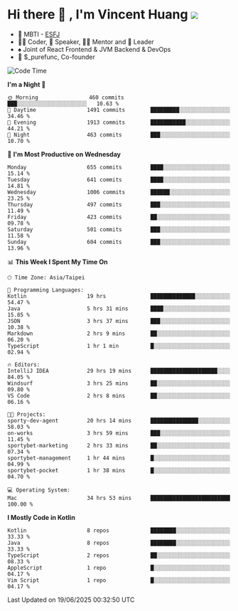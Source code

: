 # Hi there 👋 , I'm Vincent Huang ![](https://komarev.com/ghpvc/?username=Jian-Min-Huang)
- 👀 MBTI - [ESFJ](https://www.16personalities.com/esfj-personality)
- 👨‍💻 Coder, 🎤 Speaker, 👨‍🏫 Mentor and 🚀 Leader
- ♠️ Joint of React Frontend & JVM Backend & DevOps
- 💼 $_purefunc, Co-founder

<!--START_SECTION:waka-->
![Code Time](http://img.shields.io/badge/Code%20Time-5%2C473%20hrs-blue)

**I'm a Night 🦉** 

```text
🌞 Morning                460 commits         ███░░░░░░░░░░░░░░░░░░░░░░   10.63 % 
🌆 Daytime                1491 commits        █████████░░░░░░░░░░░░░░░░   34.46 % 
🌃 Evening                1913 commits        ███████████░░░░░░░░░░░░░░   44.21 % 
🌙 Night                  463 commits         ███░░░░░░░░░░░░░░░░░░░░░░   10.70 % 
```
📅 **I'm Most Productive on Wednesday** 

```text
Monday                   655 commits         ████░░░░░░░░░░░░░░░░░░░░░   15.14 % 
Tuesday                  641 commits         ████░░░░░░░░░░░░░░░░░░░░░   14.81 % 
Wednesday                1006 commits        ██████░░░░░░░░░░░░░░░░░░░   23.25 % 
Thursday                 497 commits         ███░░░░░░░░░░░░░░░░░░░░░░   11.49 % 
Friday                   423 commits         ██░░░░░░░░░░░░░░░░░░░░░░░   09.78 % 
Saturday                 501 commits         ███░░░░░░░░░░░░░░░░░░░░░░   11.58 % 
Sunday                   604 commits         ███░░░░░░░░░░░░░░░░░░░░░░   13.96 % 
```


📊 **This Week I Spent My Time On** 

```text
🕑︎ Time Zone: Asia/Taipei

💬 Programming Languages: 
Kotlin                   19 hrs              ██████████████░░░░░░░░░░░   54.47 % 
Java                     5 hrs 31 mins       ████░░░░░░░░░░░░░░░░░░░░░   15.85 % 
JSON                     3 hrs 37 mins       ███░░░░░░░░░░░░░░░░░░░░░░   10.38 % 
Markdown                 2 hrs 9 mins        ██░░░░░░░░░░░░░░░░░░░░░░░   06.20 % 
TypeScript               1 hr 1 min          █░░░░░░░░░░░░░░░░░░░░░░░░   02.94 % 

🔥 Editors: 
IntelliJ IDEA            29 hrs 19 mins      █████████████████████░░░░   84.05 % 
Windsurf                 3 hrs 25 mins       ██░░░░░░░░░░░░░░░░░░░░░░░   09.80 % 
VS Code                  2 hrs 8 mins        ██░░░░░░░░░░░░░░░░░░░░░░░   06.16 % 

🐱‍💻 Projects: 
sporty-dev-agent         20 hrs 14 mins      ███████████████░░░░░░░░░░   58.03 % 
on-works                 3 hrs 59 mins       ███░░░░░░░░░░░░░░░░░░░░░░   11.45 % 
sportybet-marketing      2 hrs 33 mins       ██░░░░░░░░░░░░░░░░░░░░░░░   07.34 % 
sportybet-management     1 hr 44 mins        █░░░░░░░░░░░░░░░░░░░░░░░░   04.99 % 
sportybet-pocket         1 hr 38 mins        █░░░░░░░░░░░░░░░░░░░░░░░░   04.70 % 

💻 Operating System: 
Mac                      34 hrs 53 mins      █████████████████████████   100.00 % 
```

**I Mostly Code in Kotlin** 

```text
Kotlin                   8 repos             ████████░░░░░░░░░░░░░░░░░   33.33 % 
Java                     8 repos             ████████░░░░░░░░░░░░░░░░░   33.33 % 
TypeScript               2 repos             ██░░░░░░░░░░░░░░░░░░░░░░░   08.33 % 
AppleScript              1 repo              █░░░░░░░░░░░░░░░░░░░░░░░░   04.17 % 
Vim Script               1 repo              █░░░░░░░░░░░░░░░░░░░░░░░░   04.17 % 
```




 Last Updated on 19/06/2025 00:32:50 UTC
<!--END_SECTION:waka-->
